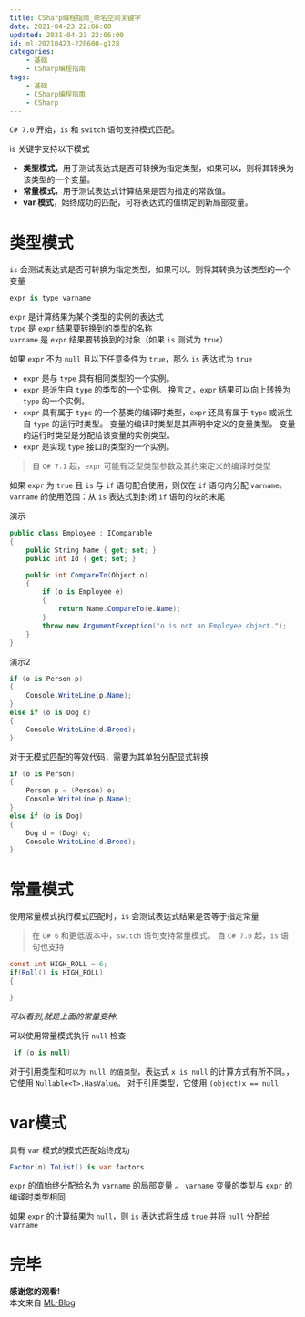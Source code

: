 ```yaml
---
title: CSharp编程指南_命名空间关键字
date: 2021-04-23 22:06:00
updated: 2021-04-23 22:06:00
id: ml-20210423-220600-g128
categories:
	- 基础
	- CSharp编程指南
tags: 
	- 基础
	- CSharp编程指南
	- CSharp
---
```


 `C# 7.0` 开始，`is` 和 `switch` 语句支持模式匹配。 
 
 is 关键字支持以下模式

* **类型模式**，用于测试表达式是否可转换为指定类型，如果可以，则将其转换为该类型的一个变量。
* **常量模式**，用于测试表达式计算结果是否为指定的常数值。
* **var 模式**，始终成功的匹配，可将表达式的值绑定到新局部变量。

<!--more-->

# 类型模式

`is` 会测试表达式是否可转换为指定类型，如果可以，则将其转换为该类型的一个变量

```C#
expr is type varname
```

`expr` 是计算结果为某个类型的实例的表达式  
`type` 是 `expr` 结果要转换到的类型的名称  
`varname` 是 `expr` 结果要转换到的对象（如果 `is` 测试为 `true`）

如果 `expr` 不为 `null` 且以下任意条件为 `true`，那么 `is` 表达式为 `true`

* `expr` 是与 `type` 具有相同类型的一个实例。
* `expr` 是派生自 `type` 的类型的一个实例。 换言之，`expr` 结果可以向上转换为 `type` 的一个实例。
* `expr` 具有属于 `type` 的一个基类的编译时类型，`expr` 还具有属于 `type` 或派生自 `type` 的运行时类型。 变量的编译时类型是其声明中定义的变量类型。 变量的运行时类型是分配给该变量的实例类型。
* `expr` 是实现 `type` 接口的类型的一个实例。

> 自 `C# 7.1` 起，`expr` 可能有泛型类型参数及其约束定义的编译时类型

如果 `expr` 为 `true` 且 `is` 与 `if` 语句配合使用，则仅在 `if` 语句内分配 `varname。` `varname` 的使用范围：从 `is` 表达式到封闭 `if` 语句的块的末尾

演示
```C#
public class Employee : IComparable
{
    public String Name { get; set; }
    public int Id { get; set; }

    public int CompareTo(Object o)
    {
        if (o is Employee e)
        {
            return Name.CompareTo(e.Name);
        }
        throw new ArgumentException("o is not an Employee object.");
    }
}
```

演示2
```C#
if (o is Person p) 
{
	Console.WriteLine(p.Name);
}
else if (o is Dog d) 
{
	Console.WriteLine(d.Breed);
}
```

对于无模式匹配的等效代码，需要为其单独分配显式转换

```C#
if (o is Person) 
{
	Person p = (Person) o;
	Console.WriteLine(p.Name);
}
else if (o is Dog) 
{
	Dog d = (Dog) o;
	Console.WriteLine(d.Breed);
}
```

# 常量模式

使用常量模式执行模式匹配时，`is` 会测试表达式结果是否等于指定常量

> 在 `C# 6` 和更低版本中，`switch` 语句支持常量模式。 自 `C# 7.0` 起，`is` 语句也支持

```C#
const int HIGH_ROLL = 6;
if(Roll() is HIGH_ROLL)
{

}
```
*可以看到,就是上面的常量变种.*

可以使用常量模式执行 `null` 检查

```C#
 if (o is null)
```

对于引用类型和`可以为 null 的值类型`，表达式 `x is null` 的计算方式有所不同。，它使用 `Nullable<T>.HasValue`。 对于引用类型，它使用 `(object)x == null`

# var模式

具有 `var` 模式的模式匹配始终成功

```C#
Factor(n).ToList() is var factors
```

`expr` 的值始终分配给名为 `varname` 的局部变量 。 `varname` 变量的类型与 `expr` 的编译时类型相同 

如果 `expr` 的计算结果为 `null`，则 `is` 表达式将生成 `true` 并将 `null` 分配给 `varname`

# 完毕

**感谢您的观看!**  
本文来自 [ML-Blog][ML-Blog_Link]

<!-- 图片 -->

<!-- 链接 -->

<!-- 水印 -->
[ML-Blog_Link]:https://userminghaoli.github.io/ "我的博客"
